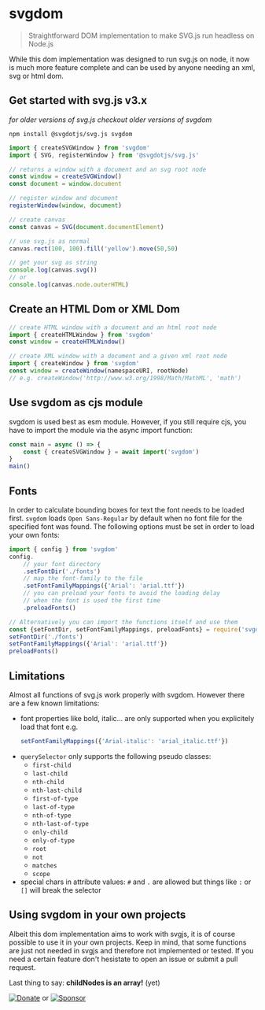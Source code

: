 # svgdom

> Straightforward DOM implementation to make SVG.js run headless on Node.js

While this dom implementation was designed to run svg.js on node, it now is much more feature complete and can be used by anyone needing an xml, svg or html dom.

## Get started with svg.js v3.x

*for older versions of svg.js checkout older versions of svgdom*

```
npm install @svgdotjs/svg.js svgdom
```

```js
import { createSVGWindow } from 'svgdom'
import { SVG, registerWindow } from '@svgdotjs/svg.js'

// returns a window with a document and an svg root node
const window = createSVGWindow()
const document = window.document

// register window and document
registerWindow(window, document)

// create canvas
const canvas = SVG(document.documentElement)

// use svg.js as normal
canvas.rect(100, 100).fill('yellow').move(50,50)

// get your svg as string
console.log(canvas.svg())
// or
console.log(canvas.node.outerHTML)
```

## Create an HTML Dom or XML Dom

```js
// create HTML window with a document and an html root node
import { createHTMLWindow } from 'svgdom'
const window = createHTMLWindow()

// create XML window with a document and a given xml root node
import { createWindow } from 'svgdom'
const window = createWindow(namespaceURI, rootNode)
// e.g. createWindow('http://www.w3.org/1998/Math/MathML', 'math')
```

## Use svgdom as cjs module

svgdom is used best as esm module. However, if you still require cjs, you have to import the module via the async import function: 

```js
const main = async () => {
    const { createSVGWindow } = await import('svgdom')
}
main()
```

## Fonts

In order to calculate bounding boxes for text the font needs to be loaded first. `svgdom` loads `Open Sans-Regular` by default when no font file for the specified font was found.
The following options must be set in order to load your own fonts:

```js
import { config } from 'svgdom'
config.
    // your font directory
    .setFontDir('./fonts')
    // map the font-family to the file
    .setFontFamilyMappings({'Arial': 'arial.ttf'})
    // you can preload your fonts to avoid the loading delay
    // when the font is used the first time
    .preloadFonts()

// Alternatively you can import the functions itself and use them
const {setFontDir, setFontFamilyMappings, preloadFonts} = require('svgdom')
setFontDir('./fonts')
setFontFamilyMappings({'Arial': 'arial.ttf'})
preloadFonts()
```

## Limitations
Almost all functions of svg.js work properly with svgdom. However there are a few known limitations:

- font properties like bold, italic... are only supported when you explicitely load that font e.g.
    ```js
    setFontFamilyMappings({'Arial-italic': 'arial_italic.ttf'})
    ```
- `querySelector` only supports the following pseudo classes:
    - `first-child`
    - `last-child`
    - `nth-child`
    - `nth-last-child`
    - `first-of-type`
    - `last-of-type`
    - `nth-of-type`
    - `nth-last-of-type`
    - `only-child`
    - `only-of-type`
    - `root`
    - `not`
    - `matches`
    - `scope`
- special chars in attribute values: `#` and `.` are allowed but things like `:` or `[]` will break the selector

## Using svgdom in your own projects

Albeit this dom implementation aims to work with svgjs, it is of course possible to use it in your own projects.
Keep in mind, that some functions are just not needed in svgjs and therefore not implemented or tested.
If you need a certain feature don't hesistate to open an issue or submit a pull request.

Last thing to say: **childNodes is an array!** (yet)

[![Donate](https://img.shields.io/badge/Donate-PayPal-green.svg)](https://www.paypal.com/cgi-bin/webscr?cmd=_donations&business=ulima.ums%40googlemail.com&lc=US&item_name=SVG.JS&currency_code=EUR&bn=PP-DonationsBF%3Abtn_donate_74x21.png%3ANonHostedGuest) or [![Sponsor](https://img.shields.io/badge/Sponsor-svgdom-green.svg)](https://github.com/sponsors/Fuzzyma)
